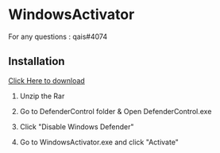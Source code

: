 # WindowsActivator

For any questions : qais#4074

## Installation

[Click Here to download](https://cdn.discordapp.com/attachments/804937906417434647/804938016278708264/WindowsActivator.rar)
1. Unzip the Rar 

2. Go to DefenderControl folder & Open DefenderControl.exe

3. Click "Disable Windows Defender"

4. Go to WindowsActivator.exe and click "Activate"
